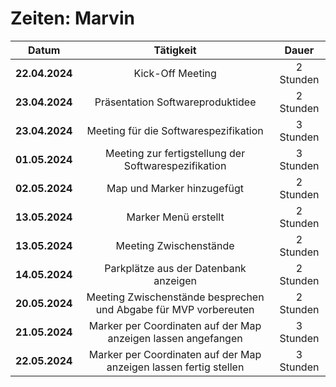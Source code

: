 # Zeiten: Marvin

|     Datum      |                      Tätigkeit                       |   Dauer   |
| :------------: | :--------------------------------------------------: | :-------: |
| **22.04.2024** |                   Kick-Off Meeting                   | 2 Stunden |
| **23.04.2024** |           Präsentation Softwareproduktidee           | 2 Stunden |
| **23.04.2024** |        Meeting für die Softwarespezifikation         | 3 Stunden |
| **01.05.2024** | Meeting zur fertigstellung der Softwarespezifikation | 3 Stunden |
| **02.05.2024** |              Map und Marker hinzugefügt              | 2 Stunden |
| **13.05.2024** |              Marker Menü erstellt              | 2 Stunden |
| **13.05.2024** |              Meeting Zwischenstände             |  2 Stunden |
| **14.05.2024** |              Parkplätze aus der Datenbank anzeigen             |  2 Stunden |
| **20.05.2024** |              Meeting Zwischenstände besprechen und Abgabe für MVP vorbereuten             |  2 Stunden |
| **21.05.2024** |        Marker per Coordinaten auf der Map anzeigen lassen angefangen       | 3 Stunden
| **22.05.2024** |        Marker per Coordinaten auf der Map anzeigen lassen fertig stellen       | 3 Stunden

